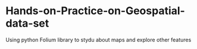 # Hands-on-Practice-on-Geospatial-data-set
Using python Folium library to stydu about maps and explore other features 
